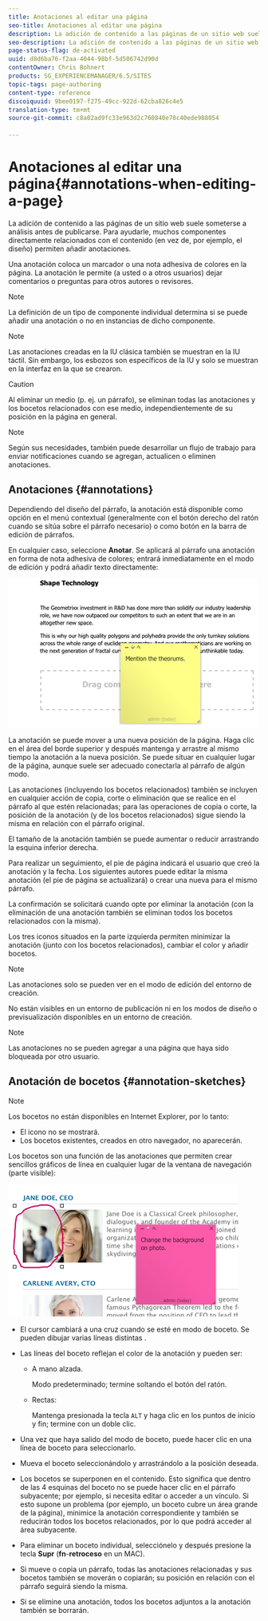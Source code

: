 ```yaml
---
title: Anotaciones al editar una página
seo-title: Anotaciones al editar una página
description: La adición de contenido a las páginas de un sitio web suele someterse a análisis antes de publicarse. Para facilitar las cosas, muchos componentes directamente relacionados con el contenido permiten agregar anotaciones.
seo-description: La adición de contenido a las páginas de un sitio web suele someterse a análisis antes de publicarse. Para facilitar las cosas, muchos componentes directamente relacionados con el contenido permiten agregar anotaciones.
page-status-flag: de-activated
uuid: d8d6ba76-f2aa-4044-98bf-5d506742d90d
contentOwner: Chris Bohnert
products: SG_EXPERIENCEMANAGER/6.5/SITES
topic-tags: page-authoring
content-type: reference
discoiquuid: 9bee0197-f275-49cc-922d-62cba826c4e5
translation-type: tm+mt
source-git-commit: c8a02ad9fc33e963d2c760840e70c40ede988054

---
```



# Anotaciones al editar una página{#annotations-when-editing-a-page}

La adición de contenido a las páginas de un sitio web suele someterse a análisis antes de publicarse. Para ayudarle, muchos componentes directamente relacionados con el contenido (en vez de, por ejemplo, el diseño) permiten añadir anotaciones.

Una anotación coloca un marcador o una nota adhesiva de colores en la página. La anotación le permite (a usted o a otros usuarios) dejar comentarios o preguntas para otros autores o revisores.

>[!NOTE]
>
>La definición de un tipo de componente individual determina si se puede añadir una anotación o no en instancias de dicho componente.

>[!NOTE]
>
>Las anotaciones creadas en la IU clásica también se muestran en la IU táctil. Sin embargo, los esbozos son específicos de la IU y solo se muestran en la interfaz en la que se crearon.

>[!CAUTION]
>
>Al eliminar un medio (p. ej. un párrafo), se eliminan todas las anotaciones y los bocetos relacionados con ese medio, independientemente de su posición en la página en general.

>[!NOTE]
>
>Según sus necesidades, también puede desarrollar un flujo de trabajo para enviar notificaciones cuando se agregan, actualicen o eliminen anotaciones.

## Anotaciones {#annotations}

Dependiendo del diseño del párrafo, la anotación está disponible como opción en el menú contextual (generalmente con el botón derecho del ratón cuando se sitúa sobre el párrafo necesario) o como botón en la barra de edición de párrafos.

En cualquier caso, seleccione **Anotar**. Se aplicará al párrafo una anotación en forma de nota adhesiva de colores; entrará inmediatamente en el modo de edición y podrá añadir texto directamente:

![chlimage_1-137](assets/chlimage_1-137.png)

La anotación se puede mover a una nueva posición de la página. Haga clic en el área del borde superior y después mantenga y arrastre al mismo tiempo la anotación a la nueva posición. Se puede situar en cualquier lugar de la página, aunque suele ser adecuado conectarla al párrafo de algún modo.

Las anotaciones (incluyendo los bocetos relacionados) también se incluyen en cualquier acción de copia, corte o eliminación que se realice en el párrafo al que estén relacionadas; para las operaciones de copia o corte, la posición de la anotación (y de los bocetos relacionados) sigue siendo la misma en relación con el párrafo original.

El tamaño de la anotación también se puede aumentar o reducir arrastrando la esquina inferior derecha.

Para realizar un seguimiento, el pie de página indicará el usuario que creó la anotación y la fecha. Los siguientes autores puede editar la misma anotación (el pie de página se actualizará) o crear una nueva para el mismo párrafo.

La confirmación se solicitará cuando opte por eliminar la anotación (con la eliminación de una anotación también se eliminan todos los bocetos relacionados con la misma).

Los tres iconos situados en la parte izquierda permiten minimizar la anotación (junto con los bocetos relacionados), cambiar el color y añadir bocetos.

>[!NOTE]
>
>Las anotaciones solo se pueden ver en el modo de edición del entorno de creación.
>
>No están visibles en un entorno de publicación ni en los modos de diseño o previsualización disponibles en un entorno de creación.

>[!NOTE]
>
>Las anotaciones no se pueden agregar a una página que haya sido bloqueada por otro usuario.

## Anotación de bocetos {#annotation-sketches}

>[!NOTE]
>
>Los bocetos no están disponibles en Internet Explorer, por lo tanto:
>
>* El icono no se mostrará.
>* Los bocetos existentes, creados en otro navegador, no aparecerán.
>



Los bocetos son una función de las anotaciones que permiten crear sencillos gráficos de línea en cualquier lugar de la ventana de navegación (parte visible):

![chlimage_1-138](assets/chlimage_1-138.png)

* El cursor cambiará a una cruz cuando se esté en modo de boceto. Se pueden dibujar varias líneas distintas .
* Las líneas del boceto reflejan el color de la anotación y pueden ser:

   * A mano alzada.

      Modo predeterminado; termine soltando el botón del ratón.

   * Rectas:

      Mantenga presionada la tecla `ALT` y haga clic en los puntos de inicio y fin; termine con un doble clic.

* Una vez que haya salido del modo de boceto, puede hacer clic en una línea de boceto para seleccionarlo.
* Mueva el boceto seleccionándolo y arrastrándolo a la posición deseada.
* Los bocetos se superponen en el contenido. Esto significa que dentro de las 4 esquinas del boceto no se puede hacer clic en el párrafo subyacente; por ejemplo, si necesita editar o acceder a un vínculo. Si esto supone un problema (por ejemplo, un boceto cubre un área grande de la página), minimice la anotación correspondiente y también se reducirán todos los bocetos relacionados, por lo que podrá acceder al área subyacente.
* Para eliminar un boceto individual, selecciónelo y después presione la tecla **Supr** (**fn**-**retroceso** en un MAC).

* Si mueve o copia un párrafo, todas las anotaciones relacionadas y sus bocetos también se moverán o copiarán; su posición en relación con el párrafo seguirá siendo la misma.
* Si se elimine una anotación, todos los bocetos adjuntos a la anotación también se borrarán.


